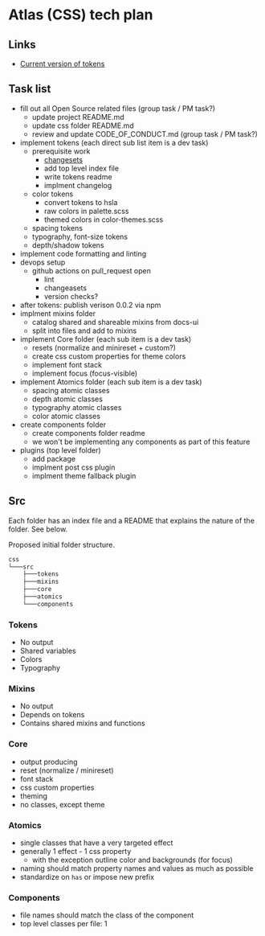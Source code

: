 # Atlas (CSS) tech plan

## Links

- [Current version of tokens](https://www.figma.com/proto/03HGueCJEx4tyZd3Rhfw5B/DevRel-Design-System?node-id=268%3A343&viewport=1143%2C-507%2C0.08135364204645157&scaling=scale-down-width)

## Task list

- fill out all Open Source related files (group task / PM task?)
  - update project README.md
  - update css folder README.md
  - review and update CODE_OF_CONDUCT.md (group task / PM task?)
- implement tokens (each direct sub list item is a dev task)
  - prerequisite work
    - [changesets](https://github.com/atlassian/changesets)
    - add top level index file
    - write tokens readme
    - implment changelog
  - color tokens
    - convert tokens to hsla
    - raw colors in palette.scss
    - themed colors in color-themes.scss
  - spacing tokens
  - typography, font-size tokens
  - depth/shadow tokens
- implement code formatting and linting
- devops setup
  - github actions on pull_request open
    - lint
    - changeasets
    - version checks?
- after tokens: publish verison 0.0.2 via npm
- implment mixins folder
  - catalog shared and shareable mixins from docs-ui
  - split into files and add to mixins
- implement Core folder (each sub item is a dev task)
  - resets (normalize and minireset + custom?)
  - create css custom properties for theme colors
  - implement font stack
  - implement focus (focus-visible)
- implement Atomics folder (each sub item is a dev task)
  - spacing atomic classes
  - depth atomic classes
  - typography atomic classes
  - color atomic classes
- create components folder
  - create components folder readme
  - we won't be implementing any components as part of this feature
- plugins (top level folder)
  - add package
  - implment post css plugin
  - implment theme fallback plugin

## Src

Each folder has an index file and a README that explains the nature of the folder. See below.

Proposed initial folder structure.

```txt
css
└───src
    ├───tokens
    ├───mixins
    ├───core
    ├───atomics
    └───components
```

### Tokens

- No output
- Shared variables
- Colors
- Typography

### Mixins

- No output
- Depends on tokens
- Contains shared mixins and functions

### Core

- output producing
- reset (normalize / minireset)
- font stack
- css custom properties
- theming
- no classes, except theme

### Atomics

- single classes that have a very targeted effect
- generally 1 effect - 1 css property
  - with the exception outline color and backgrounds (for focus)
- naming should match property names and values as much as possible
- standardize on `has` or impose new prefix

### Components

- file names should match the class of the component
- top level classes per file: 1
